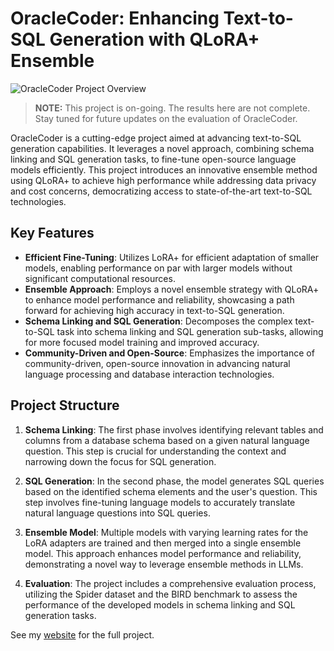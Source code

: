 # OracleCoder: Enhancing Text-to-SQL Generation with QLoRA+ Ensemble

![OracleCoder Project Overview](https://lh7-us.googleusercontent.com/-Iq7iSxlbWcuknHTHnSciqt4IWLron0NqaSjd6i5m1lKEh3mT7etf6pkPTOC7VovZY3RG8nE60nj21_fLfCBn0xYN2n6IXByVtg708LkOQLy3RlfUOfT7TgRh1WlV_01LjPOLUP4uGxHiEl1cxHiLPk)


> **NOTE:** This project is on-going. The results here are not complete. Stay tuned for future updates on the evaluation of OracleCoder.

OracleCoder is a cutting-edge project aimed at advancing text-to-SQL generation capabilities. It leverages a novel approach, combining schema linking and SQL generation tasks, to fine-tune open-source language models efficiently. This project introduces an innovative ensemble method using QLoRA+ to achieve high performance while addressing data privacy and cost concerns, democratizing access to state-of-the-art text-to-SQL technologies.

## Key Features

- **Efficient Fine-Tuning**: Utilizes LoRA+ for efficient adaptation of smaller models, enabling performance on par with larger models without significant computational resources.
- **Ensemble Approach**: Employs a novel ensemble strategy with QLoRA+ to enhance model performance and reliability, showcasing a path forward for achieving high accuracy in text-to-SQL generation.
- **Schema Linking and SQL Generation**: Decomposes the complex text-to-SQL task into schema linking and SQL generation sub-tasks, allowing for more focused model training and improved accuracy.
- **Community-Driven and Open-Source**: Emphasizes the importance of community-driven, open-source innovation in advancing natural language processing and database interaction technologies.

## Project Structure

1. **Schema Linking**: The first phase involves identifying relevant tables and columns from a database schema based on a given natural language question. This step is crucial for understanding the context and narrowing down the focus for SQL generation.

2. **SQL Generation**: In the second phase, the model generates SQL queries based on the identified schema elements and the user's question. This step involves fine-tuning language models to accurately translate natural language questions into SQL queries.

3. **Ensemble Model**: Multiple models with varying learning rates for the LoRA adapters are trained and then merged into a single ensemble model. This approach enhances model performance and reliability, demonstrating a novel way to leverage ensemble methods in LLMs.

4. **Evaluation**: The project includes a comprehensive evaluation process, utilizing the Spider dataset and the BIRD benchmark to assess the performance of the developed models in schema linking and SQL generation tasks.

See my [website](https://jordandeklerk.github.io/project/oraclecoder/) for the full project.
